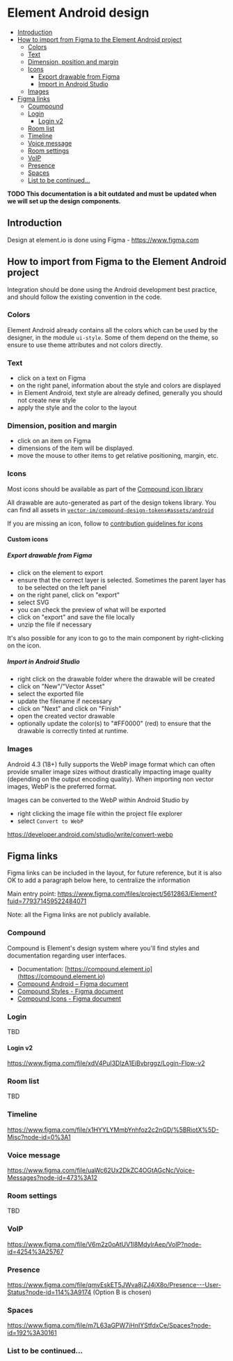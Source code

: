 # Element Android design

<!--- TOC -->

* [Introduction](#introduction)
* [How to import from Figma to the Element Android project](#how-to-import-from-figma-to-the-element-android-project)
  * [Colors](#colors)
  * [Text](#text)
  * [Dimension, position and margin](#dimension-position-and-margin)
  * [Icons](#icons)
    * [Export drawable from Figma](#export-drawable-from-figma)
    * [Import in Android Studio](#import-in-android-studio)
  * [Images](#images)
* [Figma links](#figma-links)
  * [Coumpound](#coumpound)
  * [Login](#login)
    * [Login v2](#login-v2)
  * [Room list](#room-list)
  * [Timeline](#timeline)
  * [Voice message](#voice-message)
  * [Room settings](#room-settings)
  * [VoIP](#voip)
  * [Presence](#presence)
  * [Spaces](#spaces)
  * [List to be continued...](#list-to-be-continued)

<!--- END -->

**TODO This documentation is a bit outdated and must be updated when we will set up the design components.**

## Introduction

Design at element.io is done using Figma - https://www.figma.com

## How to import from Figma to the Element Android project

Integration should be done using the Android development best practice, and should follow the existing convention in the code.

### Colors

Element Android already contains all the colors which can be used by the designer, in the module `ui-style`.
Some of them depend on the theme, so ensure to use theme attributes and not colors directly.

### Text

 - click on a text on Figma
 - on the right panel, information about the style and colors are displayed
 - in Element Android, text style are already defined, generally you should not create new style
 - apply the style and the color to the layout

### Dimension, position and margin

 - click on an item on Figma
 - dimensions of the item will be displayed.
 - move the mouse to other items to get relative positioning, margin, etc.

### Icons

Most icons should be available as part of the [Compound icon library](https://compound.element.io/?path=/docs/tokens-icons--docs)

All drawable are auto-generated as part of the design tokens library. You can find
all assets in [`vector-im/compound-design-tokens#assets/android`](https://github.com/vector-im/compound-design-tokens/tree/develop/assets/android)

If you are missing an icon, follow to [contribution guidelines for icons](https://www.figma.com/file/gkNXqPoiJhEv2wt0EJpew4/Compound-Icons?type=design&node-id=178-3119&t=j2uSJD9xPXJn5aRM-0)

#### Custom icons

##### Export drawable from Figma

 - click on the element to export
 - ensure that the correct layer is selected. Sometimes the parent layer has to be selected on the left panel
 - on the right panel, click on "export"
 - select SVG
 - you can check the preview of what will be exported
 - click on "export" and save the file locally
 - unzip the file if necessary

It's also possible for any icon to go to the main component by right-clicking on the icon.

##### Import in Android Studio

 - right click on the drawable folder where the drawable will be created
 - click on "New"/"Vector Asset"
 - select the exported file
 - update the filename if necessary
 - click on "Next" and click on "Finish"
 - open the created vector drawable
 - optionally update the color(s) to "#FF0000" (red) to ensure that the drawable is correctly tinted at runtime.

### Images

Android 4.3 (18+) fully supports the WebP image format which can often provide smaller image sizes without drastically impacting image quality (depending on the output encoding quality).
When importing non vector images, WebP is the preferred format.

Images can be converted to the WebP within Android Studio by
 - right clicking the image file within the project file explorer
 - select `Convert to WebP`

https://developer.android.com/studio/write/convert-webp

## Figma links

Figma links can be included in the layout, for future reference, but it is also OK to add a paragraph below here, to centralize the information

Main entry point: https://www.figma.com/files/project/5612863/Element?fuid=779371459522484071

Note: all the Figma links are not publicly available.

### Compound

Compound is Element's design system where you'll find styles and documentation
regarding user interfaces.

-   Documentation: [https://compound.element.io](https://compound.element.io)
-   [Compound Android – Figma document](https://www.figma.com/file/G1xy0HDZKJf5TCRFmKb5d5/Compound-Android-Components)
-   [Compound Styles - Figma document](https://www.figma.com/file/PpKepmHKGikp33Ql7iivbn/Compound-Styles?type=design)
-   [Compound Icons - Figma document](https://www.figma.com/file/gkNXqPoiJhEv2wt0EJpew4/Compound-Icons)

### Login

TBD

#### Login v2

https://www.figma.com/file/xdV4PuI3DlzA1EiBvbrggz/Login-Flow-v2

### Room list

TBD

### Timeline

https://www.figma.com/file/x1HYYLYMmbYnhfoz2c2nGD/%5BRiotX%5D-Misc?node-id=0%3A1

### Voice message

https://www.figma.com/file/uaWc62Ux2DkZC4OGtAGcNc/Voice-Messages?node-id=473%3A12

### Room settings

TBD

### VoIP

https://www.figma.com/file/V6m2z0oAtUV1l8MdyIrAep/VoIP?node-id=4254%3A25767

### Presence

https://www.figma.com/file/qmvEskET5JWva8jZJ4jX8o/Presence---User-Status?node-id=114%3A9174
(Option B is chosen)

### Spaces

https://www.figma.com/file/m7L63aGPW7iHnIYStfdxCe/Spaces?node-id=192%3A30161

### List to be continued...

